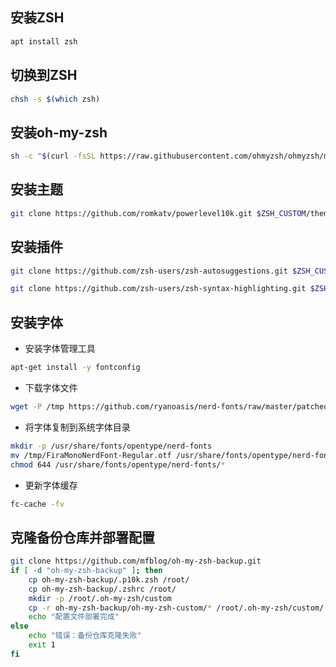 ## 安装ZSH
```bash
apt install zsh
```
## 切换到ZSH
```bash
chsh -s $(which zsh)
```
## 安装oh-my-zsh
```sh
sh -c "$(curl -fsSL https://raw.githubusercontent.com/ohmyzsh/ohmyzsh/master/tools/install.sh)"
```
## 安装主题
```bash
git clone https://github.com/romkatv/powerlevel10k.git $ZSH_CUSTOM/themes/powerlevel10k
```
## 安装插件
```bash
git clone https://github.com/zsh-users/zsh-autosuggestions.git $ZSH_CUSTOM/plugins/zsh-autosuggestions
```
```bash
git clone https://github.com/zsh-users/zsh-syntax-highlighting.git $ZSH_CUSTOM/plugins/zsh-syntax-highlighting
```
## 安装字体
- 安装字体管理工具
```bash
apt-get install -y fontconfig
```
- 下载字体文件
```bash
wget -P /tmp https://github.com/ryanoasis/nerd-fonts/raw/master/patched-fonts/FiraMono/Regular/FiraMonoNerdFont-Regular.otf
```
- 将字体复制到系统字体目录
```bash
mkdir -p /usr/share/fonts/opentype/nerd-fonts
mv /tmp/FiraMonoNerdFont-Regular.otf /usr/share/fonts/opentype/nerd-fonts/
chmod 644 /usr/share/fonts/opentype/nerd-fonts/*
```
- 更新字体缓存
```bash
fc-cache -fv
```
## 克隆备份仓库并部署配置
```sh
git clone https://github.com/mfblog/oh-my-zsh-backup.git
if [ -d "oh-my-zsh-backup" ]; then
    cp oh-my-zsh-backup/.p10k.zsh /root/
    cp oh-my-zsh-backup/.zshrc /root/
    mkdir -p /root/.oh-my-zsh/custom
    cp -r oh-my-zsh-backup/oh-my-zsh-custom/* /root/.oh-my-zsh/custom/
    echo "配置文件部署完成"
else
    echo "错误：备份仓库克隆失败"
    exit 1
fi
```

